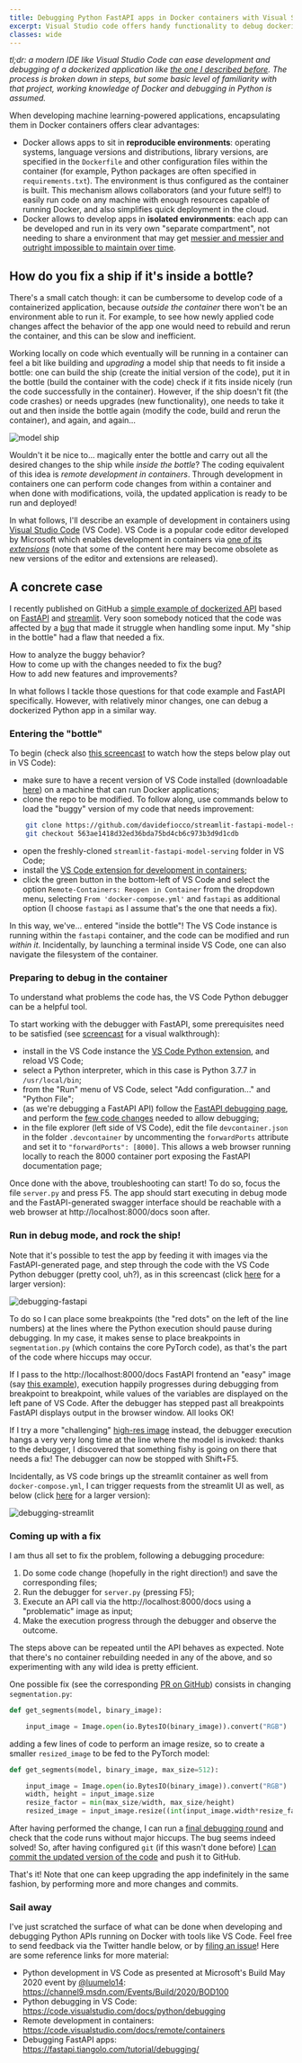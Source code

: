 ```yaml
---
title: Debugging Python FastAPI apps in Docker containers with Visual Studio Code
excerpt: Visual Studio code offers handy functionality to debug dockerized FastAPI apps, check it out!
classes: wide
---
```


*tl;dr: a modern IDE like Visual Studio Code can ease development and debugging of a dockerized application like [the one I described before](https://davidefiocco.github.io/streamlit-fastapi-ml-serving). The process is broken down in steps, but some basic level of familiarity with that project, working knowledge of Docker and debugging in Python is assumed.*

When developing machine learning-powered applications, encapsulating them in Docker containers offers clear advantages: 

- Docker allows apps to sit in **reproducible environments**: operating systems, language versions and distributions, library versions, are specified in the `Dockerfile` and other configuration files within the container (for example, Python packages are often specified in `requirements.txt`). The environment is thus configured as the container is built. This mechanism allows collaborators (and your future self!) to easily run code on any machine with enough resources capable of running Docker, and also simplifies quick deployment in the cloud.
- Docker allows to develop apps in **isolated environments**: each app can be developed and run in its very own "separate compartment", not needing to share a environment that may get [messier and messier and outright impossible to maintain over time](https://xkcd.com/1987/).

## How do you fix a ship if it's inside a bottle?

There's a small catch though: it can be cumbersome to develop code of a containerized application, because _outside the container_ there won't be an environment able to run it. For example, to see how newly applied code changes affect the behavior of the app one would need to rebuild and rerun the container, and this can be slow and inefficient.

Working locally on code which eventually will be running in a container can feel a bit like building and _upgrading_ a model ship that needs to fit inside a bottle: one can build the ship (create the initial version of the code), put it in the bottle (build the container with the code) check if it fits inside nicely (run the code successfully in the container). However, if the ship doesn't fit (the code crashes) or needs upgrades (new functionality), one needs to take it out and then inside the bottle again (modify the code, build and rerun the container), and again, and again...

![model ship](https://upload.wikimedia.org/wikipedia/commons/thumb/b/b5/Buddelschiff_2012_PD_06.JPG/1200px-Buddelschiff_2012_PD_06.JPG "Developing dockerized apps without proper tools can feel a bit like building a ship in a bottle...")

Wouldn't it be nice to... magically enter the bottle and carry out all the desired changes to the ship while _inside the bottle_?
The coding equivalent of this idea is _remote development in containers_. Through development in containers one can perform code changes from within a container and when done with modifications, voilà, the updated application is ready to be run and deployed!  

In what follows, I'll describe an example of development in containers using [Visual Studio Code](https://code.visualstudio.com/) (VS Code). VS Code is a popular code editor developed by Microsoft which enables development in containers via [one of its _extensions_](https://code.visualstudio.com/docs/remote/containers) (note that some of the content here may become obsolete as new versions of the editor and extensions are released).

## A concrete case

I recently published on GitHub a [simple example of dockerized API](https://github.com/davidefiocco/streamlit-fastapi-model-serving) based on [FastAPI](https://fastapi.tiangolo.com/) and [streamlit](https://www.streamlit.io/). Very soon somebody noticed that the code was affected by a [bug](https://github.com/davidefiocco/streamlit-fastapi-model-serving/issues/4) that made it struggle when handling some input. My "ship in the bottle" had a flaw that needed a fix.

How to analyze the buggy behavior?  
How to come up with the changes needed to fix the bug?  
How to add new features and improvements?  

In what follows I tackle those questions for that code example and FastAPI specifically. However, with relatively minor changes, one can debug a dockerized Python app in a similar way.

### Entering the "bottle"

To begin (check also [this screencast](/images/2020-07-17-opening-remote-container.png) to watch how the steps below play out in VS Code):

- make sure to have a recent version of VS Code installed (downloadable [here](https://code.visualstudio.com/download)) on a machine that can run Docker applications;
- clone the repo to be modified. To follow along, use commands below to load the "buggy" version of my code that needs improvement:

```bash
    git clone https://github.com/davidefiocco/streamlit-fastapi-model-serving
    git checkout 563ae1418d32ed36bda75bd4cb6c973b3d9d1cdb
```

- open the freshly-cloned `streamlit-fastapi-model-serving` folder in VS Code;
- install the [VS Code extension for development in containers](https://marketplace.visualstudio.com/items?itemName=ms-vscode-remote.remote-containers);
- click the green button in the bottom-left of VS Code and select the option `Remote-Containers: Reopen in Container` from the dropdown menu, selecting `From 'docker-compose.yml'` and `fastapi` as additional option (I choose `fastapi` as I assume that's the one that needs a fix).

In this way, we've... entered "inside the bottle"! The VS Code instance is running within the `fastapi` container, and the code can be modified and run _within it_. Incidentally, by launching a terminal inside VS Code, one can also navigate the filesystem of the container.

### Preparing to debug in the container

To understand what problems the code has, the VS Code Python debugger can be a helpful tool.

To start working with the debugger with FastAPI, some prerequisites need to be satisfied (see [screencast](/images/2020-07-17-enable-debugging.png) for a visual walkthrough):

- install in the VS Code instance the [VS Code Python extension](https://marketplace.visualstudio.com/items?itemName=ms-python.python), and reload VS Code;
- select a Python interpreter, which in this case is Python 3.7.7 in `/usr/local/bin`;
- from the "Run" menu of VS Code, select "Add configuration..." and "Python File";
- (as we're debugging a FastAPI API) follow the [FastAPI debugging page](https://fastapi.tiangolo.com/tutorial/debugging/), and perform the [few code changes](https://fastapi.tiangolo.com/tutorial/debugging/#call-uvicorn) needed to allow debugging;
- in the file explorer (left side of VS Code), edit the file `devcontainer.json` in the folder `.devcontainer` by uncommenting the `forwardPorts` attribute and set it to `"forwardPorts": [8000]`. This allows a web browser running locally to reach the 8000 container port exposing the FastAPI documentation page;

Once done with the above, troubleshooting can start! To do so, focus the file `server.py` and press F5. The app should start executing in debug mode and the FastAPI-generated swagger interface should be reachable with a web browser at http://localhost:8000/docs soon after.

### Run in debug mode, and rock the ship!

Note that it's possible to test the app by feeding it with images via the FastAPI-generated page, and step through the code with the VS Code Python debugger (pretty cool, uh?), as in this screencast (click [here](/images/2020-07-17-debugging-fastapi.png) for a larger version):

![debugging-fastapi](/images/2020-07-17-debugging-fastapi.png "Debugging the code in the container while firing requests via the FastAPI interface.")

To do so I can place some breakpoints (the "red dots" on the left of the line numbers) at the lines where the Python execution should pause during debugging.
In my case, it makes sense to place breakpoints in `segmentation.py` (which contains the core PyTorch code), as that's the part of the code where hiccups may occur.

If I pass to the http://localhost:8000/docs FastAPI frontend an "easy" image (say [this example](http://host.robots.ox.ac.uk/pascal/VOC/voc2012/segexamples/images/21_thumb.jpg)), execution happily progresses during debugging from breakpoint to breakpoint, while values of the variables are displayed on the left pane of VS Code. After the debugger has stepped past all breakpoints FastAPI displays output in the browser window. All looks OK!

If I try a more "challenging" [high-res image](https://upload.wikimedia.org/wikipedia/commons/4/41/Left_side_of_Flying_Pigeon.jpg) instead, the debugger execution hangs a very very long time at the line where the model is invoked: thanks to the debugger, I discovered that something fishy is going on there that needs a fix! The debugger can now be stopped with Shift+F5.

Incidentally, as VS code brings up the streamlit container as well from `docker-compose.yml`, I can trigger requests from the streamlit UI as well, as below (click [here](/images/2020-07-17-debugging-streamlit.png) for a larger version):

![debugging-streamlit](/images/2020-07-17-debugging-streamlit.png "Debugging the code in the container while firing requests via the streamlit interface.")

### Coming up with a fix

I am thus all set to fix the problem, following a debugging procedure:

1. Do some code change (hopefully in the right direction!) and save the corresponding files;
2. Run the debugger for `server.py` (pressing F5);
3. Execute an API call via the http://localhost:8000/docs using a "problematic" image as input;
4. Make the execution progress through the debugger and observe the outcome.

The steps above can be repeated until the API behaves as expected. Note that there's no container rebuilding needed in any of the above, and so experimenting with any wild idea is pretty efficient.

One possible fix (see the corresponding [PR on GitHub](https://github.com/davidefiocco/streamlit-fastapi-model-serving/pull/5/files)) consists in changing `segmentation.py`:

```python
def get_segments(model, binary_image):

    input_image = Image.open(io.BytesIO(binary_image)).convert("RGB")
```

adding a few lines of code to perform an image resize, so to create a smaller `resized_image` to be fed to the PyTorch model:

```python
def get_segments(model, binary_image, max_size=512):

    input_image = Image.open(io.BytesIO(binary_image)).convert("RGB")
    width, height = input_image.size
    resize_factor = min(max_size/width, max_size/height)
    resized_image = input_image.resize((int(input_image.width*resize_factor), int(input_image.height*resize_factor)))
```

After having performed the change, I can run a [final debugging round](/images/2020-07-17-fix.png) and check that the code runs without major hiccups. The bug seems indeed solved! So, after having configured `git` (if this wasn't done before) [I can commit the updated version of the code](/images/2020-07-17-commit.png) and push it to GitHub.

That's it! Note that one can keep upgrading the app indefinitely in the same fashion, by performing more and more changes and commits.

### Sail away

I've just scratched the surface of what can be done when developing and debugging Python APIs running on Docker with tools like VS Code. Feel free to send feedback via the Twitter handle below, or by [filing an issue](https://github.com/davidefiocco/davidefiocco.github.io/issues)! Here are some reference links for more material:

- Python development in VS Code as presented at Microsoft's Build May 2020 event by [@luumelo14](https://twitter.com/luumelo14): <https://channel9.msdn.com/Events/Build/2020/BOD100>
- Python debugging in VS Code: <https://code.visualstudio.com/docs/python/debugging>
- Remote development in containers: <https://code.visualstudio.com/docs/remote/containers>
- Debugging FastAPI apps: <https://fastapi.tiangolo.com/tutorial/debugging/>
